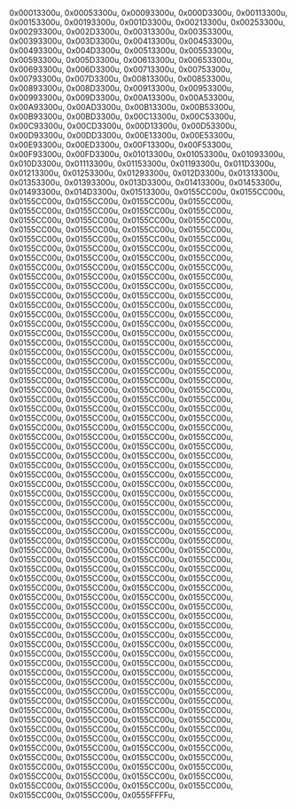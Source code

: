 0x00013300u,
0x00053300u,
0x00093300u,
0x000D3300u,
0x00113300u,
0x00153300u,
0x00193300u,
0x001D3300u,
0x00213300u,
0x00253300u,
0x00293300u,
0x002D3300u,
0x00313300u,
0x00353300u,
0x00393300u,
0x003D3300u,
0x00413300u,
0x00453300u,
0x00493300u,
0x004D3300u,
0x00513300u,
0x00553300u,
0x00593300u,
0x005D3300u,
0x00613300u,
0x00653300u,
0x00693300u,
0x006D3300u,
0x00713300u,
0x00753300u,
0x00793300u,
0x007D3300u,
0x00813300u,
0x00853300u,
0x00893300u,
0x008D3300u,
0x00913300u,
0x00953300u,
0x00993300u,
0x009D3300u,
0x00A13300u,
0x00A53300u,
0x00A93300u,
0x00AD3300u,
0x00B13300u,
0x00B53300u,
0x00B93300u,
0x00BD3300u,
0x00C13300u,
0x00C53300u,
0x00C93300u,
0x00CD3300u,
0x00D13300u,
0x00D53300u,
0x00D93300u,
0x00DD3300u,
0x00E13300u,
0x00E53300u,
0x00E93300u,
0x00ED3300u,
0x00F13300u,
0x00F53300u,
0x00F93300u,
0x00FD3300u,
0x01013300u,
0x01053300u,
0x01093300u,
0x010D3300u,
0x01113300u,
0x01153300u,
0x01193300u,
0x011D3300u,
0x01213300u,
0x01253300u,
0x01293300u,
0x012D3300u,
0x01313300u,
0x01353300u,
0x01393300u,
0x013D3300u,
0x01413300u,
0x01453300u,
0x01493300u,
0x014D3300u,
0x01513300u,
0x0155CC00u,
0x0155CC00u,
0x0155CC00u,
0x0155CC00u,
0x0155CC00u,
0x0155CC00u,
0x0155CC00u,
0x0155CC00u,
0x0155CC00u,
0x0155CC00u,
0x0155CC00u,
0x0155CC00u,
0x0155CC00u,
0x0155CC00u,
0x0155CC00u,
0x0155CC00u,
0x0155CC00u,
0x0155CC00u,
0x0155CC00u,
0x0155CC00u,
0x0155CC00u,
0x0155CC00u,
0x0155CC00u,
0x0155CC00u,
0x0155CC00u,
0x0155CC00u,
0x0155CC00u,
0x0155CC00u,
0x0155CC00u,
0x0155CC00u,
0x0155CC00u,
0x0155CC00u,
0x0155CC00u,
0x0155CC00u,
0x0155CC00u,
0x0155CC00u,
0x0155CC00u,
0x0155CC00u,
0x0155CC00u,
0x0155CC00u,
0x0155CC00u,
0x0155CC00u,
0x0155CC00u,
0x0155CC00u,
0x0155CC00u,
0x0155CC00u,
0x0155CC00u,
0x0155CC00u,
0x0155CC00u,
0x0155CC00u,
0x0155CC00u,
0x0155CC00u,
0x0155CC00u,
0x0155CC00u,
0x0155CC00u,
0x0155CC00u,
0x0155CC00u,
0x0155CC00u,
0x0155CC00u,
0x0155CC00u,
0x0155CC00u,
0x0155CC00u,
0x0155CC00u,
0x0155CC00u,
0x0155CC00u,
0x0155CC00u,
0x0155CC00u,
0x0155CC00u,
0x0155CC00u,
0x0155CC00u,
0x0155CC00u,
0x0155CC00u,
0x0155CC00u,
0x0155CC00u,
0x0155CC00u,
0x0155CC00u,
0x0155CC00u,
0x0155CC00u,
0x0155CC00u,
0x0155CC00u,
0x0155CC00u,
0x0155CC00u,
0x0155CC00u,
0x0155CC00u,
0x0155CC00u,
0x0155CC00u,
0x0155CC00u,
0x0155CC00u,
0x0155CC00u,
0x0155CC00u,
0x0155CC00u,
0x0155CC00u,
0x0155CC00u,
0x0155CC00u,
0x0155CC00u,
0x0155CC00u,
0x0155CC00u,
0x0155CC00u,
0x0155CC00u,
0x0155CC00u,
0x0155CC00u,
0x0155CC00u,
0x0155CC00u,
0x0155CC00u,
0x0155CC00u,
0x0155CC00u,
0x0155CC00u,
0x0155CC00u,
0x0155CC00u,
0x0155CC00u,
0x0155CC00u,
0x0155CC00u,
0x0155CC00u,
0x0155CC00u,
0x0155CC00u,
0x0155CC00u,
0x0155CC00u,
0x0155CC00u,
0x0155CC00u,
0x0155CC00u,
0x0155CC00u,
0x0155CC00u,
0x0155CC00u,
0x0155CC00u,
0x0155CC00u,
0x0155CC00u,
0x0155CC00u,
0x0155CC00u,
0x0155CC00u,
0x0155CC00u,
0x0155CC00u,
0x0155CC00u,
0x0155CC00u,
0x0155CC00u,
0x0155CC00u,
0x0155CC00u,
0x0155CC00u,
0x0155CC00u,
0x0155CC00u,
0x0155CC00u,
0x0155CC00u,
0x0155CC00u,
0x0155CC00u,
0x0155CC00u,
0x0155CC00u,
0x0155CC00u,
0x0155CC00u,
0x0155CC00u,
0x0155CC00u,
0x0155CC00u,
0x0155CC00u,
0x0155CC00u,
0x0155CC00u,
0x0155CC00u,
0x0155CC00u,
0x0155CC00u,
0x0155CC00u,
0x0155CC00u,
0x0155CC00u,
0x0155CC00u,
0x0155CC00u,
0x0155CC00u,
0x0155CC00u,
0x0155CC00u,
0x0155CC00u,
0x0155CC00u,
0x0155CC00u,
0x0155CC00u,
0x0155CC00u,
0x0155CC00u,
0x0155CC00u,
0x0155CC00u,
0x0155CC00u,
0x0155CC00u,
0x0155CC00u,
0x0155CC00u,
0x0155CC00u,
0x0155CC00u,
0x0155CC00u,
0x0155CC00u,
0x0155CC00u,
0x0155CC00u,
0x0155CC00u,
0x0155CC00u,
0x0155CC00u,
0x0155CC00u,
0x0155CC00u,
0x0155CC00u,
0x0155CC00u,
0x0155CC00u,
0x0155CC00u,
0x0155CC00u,
0x0155CC00u,
0x0155CC00u,
0x0155CC00u,
0x0155CC00u,
0x0155CC00u,
0x0155CC00u,
0x0155CC00u,
0x0155CC00u,
0x0155CC00u,
0x0155CC00u,
0x0155CC00u,
0x0155CC00u,
0x0155CC00u,
0x0155CC00u,
0x0155CC00u,
0x0155CC00u,
0x0155CC00u,
0x0155CC00u,
0x0155CC00u,
0x0155CC00u,
0x0155CC00u,
0x0155CC00u,
0x0155CC00u,
0x0155CC00u,
0x0155CC00u,
0x0155CC00u,
0x0155CC00u,
0x0155CC00u,
0x0155CC00u,
0x0155CC00u,
0x0155CC00u,
0x0155CC00u,
0x0155CC00u,
0x0155CC00u,
0x0155CC00u,
0x0155CC00u,
0x0155CC00u,
0x0155CC00u,
0x0155CC00u,
0x0155CC00u,
0x0155CC00u,
0x0155CC00u,
0x0155CC00u,
0x0155CC00u,
0x0155CC00u,
0x0155CC00u,
0x0155CC00u,
0x0155CC00u,
0x0155CC00u,
0x0155CC00u,
0x0155CC00u,
0x0155CC00u,
0x0155CC00u,
0x0155CC00u,
0x0155CC00u,
0x0155CC00u,
0x0155CC00u,
0x0155CC00u,
0x0155CC00u,
0x0155CC00u,
0x0155CC00u,
0x0155CC00u,
0x0155CC00u,
0x0155CC00u,
0x0555FFFFu,

